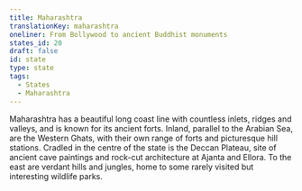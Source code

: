 ```yaml
---
title: Maharashtra
translationKey: maharashtra
oneliner: From Bollywood to ancient Buddhist monuments
states_id: 20
draft: false
id: state
type: state
tags:
  - States
  - Maharashtra
---
```

Maharashtra has a beautiful long coast line with countless inlets, ridges and valleys, and is known for its ancient forts. Inland, parallel to the Arabian Sea, are the Western Ghats, with their own range of forts and picturesque hill stations.   Cradled in the centre of the state is the Deccan Plateau, site of ancient cave paintings and rock-cut architecture at Ajanta and Ellora. To the east are verdant hills and jungles, home to some rarely visited but interesting wildlife parks.